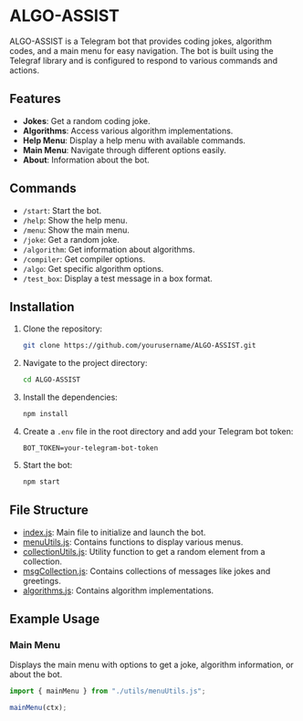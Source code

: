 # ALGO-ASSIST

ALGO-ASSIST is a Telegram bot that provides coding jokes, algorithm codes, and a main menu for easy navigation. The bot is built using the Telegraf library and is configured to respond to various commands and actions.

## Features

- **Jokes**: Get a random coding joke.
- **Algorithms**: Access various algorithm implementations.
- **Help Menu**: Display a help menu with available commands.
- **Main Menu**: Navigate through different options easily.
- **About**: Information about the bot.

## Commands

- `/start`: Start the bot.
- `/help`: Show the help menu.
- `/menu`: Show the main menu.
- `/joke`: Get a random joke.
- `/algorithm`: Get information about algorithms.
- `/compiler`: Get compiler options.
- `/algo`: Get specific algorithm options.
- `/test_box`: Display a test message in a box format.

## Installation

1. Clone the repository:
    ```sh
    git clone https://github.com/yourusername/ALGO-ASSIST.git
    ```

2. Navigate to the project directory:
    ```sh
    cd ALGO-ASSIST
    ```

3. Install the dependencies:
    ```sh
    npm install
    ```

4. Create a `.env` file in the root directory and add your Telegram bot token:
    ```env
    BOT_TOKEN=your-telegram-bot-token
    ```

5. Start the bot:
    ```sh
    npm start
    ```

## File Structure

- [index.js](http://_vscodecontentref_/0): Main file to initialize and launch the bot.
- [menuUtils.js](http://_vscodecontentref_/1): Contains functions to display various menus.
- [collectionUtils.js](http://_vscodecontentref_/2): Utility function to get a random element from a collection.
- [msgCollection.js](http://_vscodecontentref_/3): Contains collections of messages like jokes and greetings.
- [algorithms.js](http://_vscodecontentref_/4): Contains algorithm implementations.

## Example Usage

### Main Menu

Displays the main menu with options to get a joke, algorithm information, or about the bot.

```javascript
import { mainMenu } from "./utils/menuUtils.js";

mainMenu(ctx);